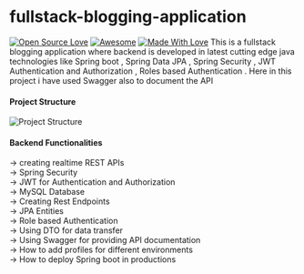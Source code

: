 # fullstack-blogging-application
[![Open Source Love](https://badges.frapsoft.com/os/v2/open-source.svg?v=103)](https://github.com/smilegupta)
[![Awesome](https://cdn.rawgit.com/sindresorhus/awesome/d7305f38d29fed78fa85652e3a63e154dd8e8829/media/badge.svg)](https://github.com/smilegupta) [![Made With Love](https://img.shields.io/badge/Made%20With-Love-orange.svg)](https://github.com/smilegupta)
This is a fullstack blogging application where backend is developed in latest cutting edge java technologies like Spring boot , Spring Data JPA , Spring Security , JWT Authentication and Authorization , Roles based Authentication . Here in this project i have used Swagger
also to document the API

#### Project Structure
![Project Structure](https://user-images.githubusercontent.com/48306820/180637846-b5e8077e-381c-4396-89e9-b8e4a83714e1.png)

#### Backend Functionalities
-> creating realtime REST APIs <br>
-> Spring Security <br>
-> JWT for Authentication and Authorization <br>
-> MySQL Database <br>
-> Creating Rest Endpoints <br>
-> JPA Entities <br>
-> Role based Authentication <br>
-> Using DTO for data transfer <br>
-> Using Swagger for providing API documentation <br>
-> How to add profiles for  different environments <br>
-> How to deploy Spring boot in productions <br>
